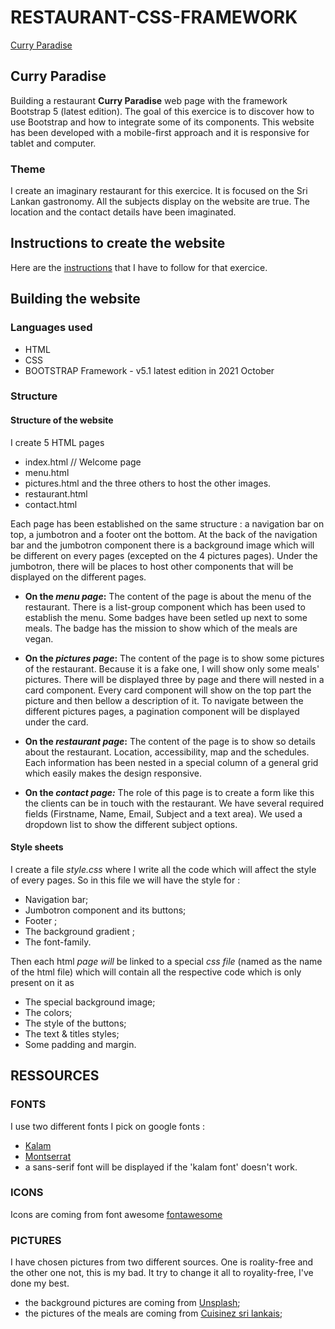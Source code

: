 # RESTAURANT-CSS-FRAMEWORK

[Curry Paradise](https://thomasmelchers.github.io/restaurant-css-framework/index.html)

## Curry Paradise
Building a restaurant **Curry Paradise** web page with the framework Bootstrap 5 (latest edition). The goal of this exercice is to discover how to use Bootstrap and how to integrate some of its components. This website has been developed with a mobile-first approach and it is responsive for tablet and computer. 

### Theme 
I create an imaginary restaurant for this exercice. It is focused on the Sri Lankan gastronomy. All the subjects display on the website are true. The location and the contact details have been imaginated. 

## Instructions to create the website

Here are the [instructions](https://github.com/becodeorg/BXL-Swartz-5.34/blob/main/1.The-Field/10.Bootstrap/README.adoc) that I have to follow for that exercice. 


## Building the website

### Languages used
* HTML
* CSS
* BOOTSTRAP Framework - v5.1 latest edition in 2021 October

### Structure

#### Structure of the website
I create 5 HTML pages
* index.html // Welcome page
* menu.html
* pictures.html and the three others to host the other images.
* restaurant.html
* contact.html

Each page has been established on the same structure : a navigation bar on top, a jumbotron and a footer ont the bottom. At the back of the navigation bar and the jumbotron component there is a background image which will be different on every pages (excepted on the 4 pictures pages). Under the jumbotron, there will be places to host other components that will be displayed on the different pages. 

* **On the *menu page*:**
The content of the page is about the menu of the restaurant.
There is a list-group component which has been used to establish the menu. Some badges have been setled up next to some meals. The badge has the mission to show which of the meals are vegan. 

* **On the *pictures page*:**
The content of the page is to show some pictures of the restaurant. Because it is a fake one, I will show only some meals' pictures.
There will be displayed three by page and there will nested in a card component. Every card component will show on the top part the picture and then bellow a description of it. 
To navigate between the different pictures pages, a pagination component will be displayed under the card.

* **On the *restaurant page*:**
The content of the page is to show so details about the restaurant. Location, accessibility, map and the schedules.
Each information has been nested in a special column of a general grid which easily makes the design responsive.

* **On the **contact page*:***
The role of this page is to create a form like this the clients can be in touch with the restaurant. We have several required fields (Firstname, Name, Email, Subject and a text area). We used a dropdown list to show the different subject options. 


#### Style sheets
I create a file *style.css* where I write all the code which will affect the style of every pages. So in this file we will have the style for : 
* Navigation bar;
* Jumbotron component and its buttons;
* Footer ;
* The background gradient ;
* The font-family. 

Then each html *page will* be linked to a special *css file* (named as the name of the html file) which will contain all the respective code which is only present on it as
* The special background image;
* The colors;
* The style of the buttons;
* The text & titles styles;
* Some padding and margin.

## RESSOURCES

### FONTS
I use two different fonts I pick on google fonts : 
* [Kalam](https://fonts.google.com/specimen/Kalam?query=kalam)
* [Montserrat](https://fonts.google.com/?query=montserrat)
* a sans-serif font will be displayed if the 'kalam font' doesn't work.

### ICONS
Icons are coming from font awesome
[fontawesome](https://fontawesome.com/)

### PICTURES
I have chosen pictures from two different sources. One is roality-free and the other one not, this is my bad. It try to change it all to royality-free, I've done my best. 
* the background pictures are coming from [Unsplash](unsplash.com);
* the pictures of the meals are coming from [Cuisinez sri lankais](https://www.instagram.com/cuisinezsrilankais/?hl=fr);
